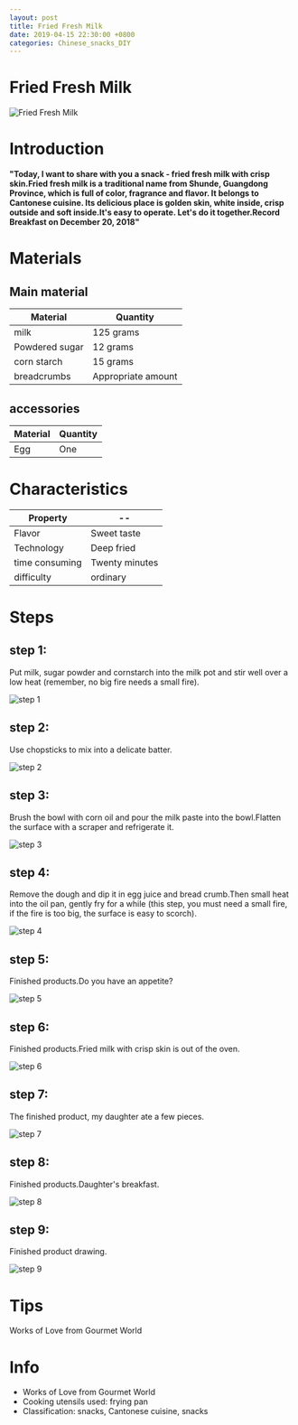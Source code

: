 ```yaml
---
layout: post
title: Fried Fresh Milk
date: 2019-04-15 22:30:00 +0800
categories: Chinese_snacks_DIY
---
```


# Fried Fresh Milk

![Fried Fresh Milk]({{site.baseurl}}/img/432668/432668.jpg)

# Introduction

**"Today, I want to share with you a snack - fried fresh milk with crisp skin.Fried fresh milk is a traditional name from Shunde, Guangdong Province, which is full of color, fragrance and flavor. It belongs to Cantonese cuisine. Its delicious place is golden skin, white inside, crisp outside and soft inside.It's easy to operate. Let's do it together.Record Breakfast on December 20, 2018"**

# Materials


## Main material

Material|Quantity
--|--
milk|125 grams
Powdered sugar|12 grams
corn starch|15 grams
breadcrumbs|Appropriate amount

## accessories

Material|Quantity
--|--
Egg|One

# Characteristics

Property|--
--|--
Flavor|Sweet taste
Technology|Deep fried
time consuming|Twenty minutes
difficulty|ordinary

# Steps

## step 1:

Put milk, sugar powder and cornstarch into the milk pot and stir well over a low heat (remember, no big fire needs a small fire).

![step 1]({{site.baseurl}}/img/432668/1.jpg)

## step 2:

Use chopsticks to mix into a delicate batter.

![step 2]({{site.baseurl}}/img/432668/2.jpg)

## step 3:

Brush the bowl with corn oil and pour the milk paste into the bowl.Flatten the surface with a scraper and refrigerate it.

![step 3]({{site.baseurl}}/img/432668/3.jpg)

## step 4:

Remove the dough and dip it in egg juice and bread crumb.Then small heat into the oil pan, gently fry for a while (this step, you must need a small fire, if the fire is too big, the surface is easy to scorch).

![step 4]({{site.baseurl}}/img/432668/4.jpg)

## step 5:

Finished products.Do you have an appetite?

![step 5]({{site.baseurl}}/img/432668/5.jpg)

## step 6:

Finished products.Fried milk with crisp skin is out of the oven.

![step 6]({{site.baseurl}}/img/432668/6.jpg)

## step 7:

The finished product, my daughter ate a few pieces.

![step 7]({{site.baseurl}}/img/432668/7.jpg)

## step 8:

Finished products.Daughter's breakfast.

![step 8]({{site.baseurl}}/img/432668/8.jpg)

## step 9:

Finished product drawing.

![step 9]({{site.baseurl}}/img/432668/9.jpg)

# Tips

Works of Love from Gourmet World

# Info

- Works of Love from Gourmet World
- Cooking utensils used: frying pan
- Classification: snacks, Cantonese cuisine, snacks